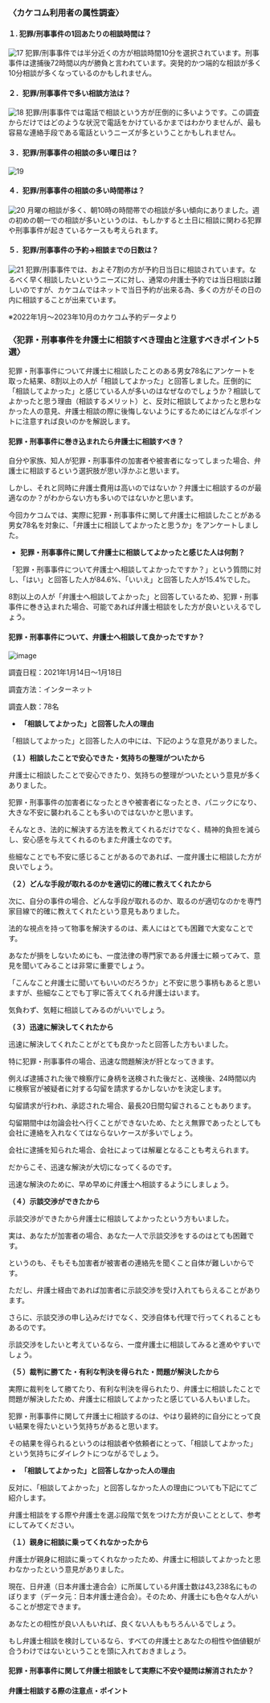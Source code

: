 <!-- カケコム活用のヒント　犯罪/刑事事件編 -->

### 〈カケコム利用者の属性調査〉
#### １. 犯罪/刑事事件の1回あたりの相談時間は？
![17](https://github.com/kakekomu/unique-contents/assets/116237570/9652160d-3f5e-4203-970b-1a8862a0cd38)
犯罪/刑事事件では半分近くの方が相談時間10分を選択されています。刑事事件は逮捕後72時間以内が勝負と言われています。突発的かつ端的な相談が多く10分相談が多くなっているのかもしれません。

#### ２．犯罪/刑事事件で多い相談方法は？
![18](https://github.com/kakekomu/unique-contents/assets/116237570/d6a4413b-a2a4-4d89-a5cf-2b1fc19d8ad8)
犯罪/刑事事件では電話で相談という方が圧倒的に多いようです。この調査からだけではどのような状況で電話をかけているかまではわかりませんが、最も容易な連絡手段である電話というニーズが多ということかもしれません。

#### ３．犯罪/刑事事件の相談の多い曜日は？　
![19](https://github.com/kakekomu/unique-contents/assets/116237570/937bef9a-a9cf-476b-bc0b-8399c1f4e9d5)
#### ４．犯罪/刑事事件の相談の多い時間帯は？
![20](https://github.com/kakekomu/unique-contents/assets/116237570/72690cce-b842-422b-b98d-9fbf012b0652)
月曜の相談が多く、朝10時の時間帯での相談が多い傾向にありました。週の初めの朝一での相談が多いというのは、もしかすると土日に相談に関わる犯罪や刑事事件が起きているケースも考えられます。

#### ５．犯罪/刑事事件の予約→相談までの日数は？
![21](https://github.com/kakekomu/unique-contents/assets/116237570/6a5c2a07-bb4d-4347-91f9-d9dc4e91754c)
犯罪/刑事事件では、およそ7割の方が予約日当日に相談されています。なるべく早く相談したいというニーズに対し、通常の弁護士予約では当日相談は難しいのですが、カケコムではネットで当日予約が出来る為、多くの方がその日の内に相談することが出来ています。

※2022年1月～2023年10月のカケコム予約データより

### 〈犯罪・刑事事件を弁護士に相談すべき理由と注意すべきポイント5選〉
犯罪・刑事事件について弁護士に相談したことのある男女78名にアンケートを取った結果、8割以上の人が「相談してよかった」と回答しました。圧倒的に「相談してよかった」と感じている人が多いのはなぜなのでしょうか？相談してよかったと思う理由（相談するメリット）と、反対に相談してよかったと思わなかった人の意見、弁護士相談の際に後悔しないようにするためにはどんなポイントに注意すれば良いのかを解説します。
#### 犯罪・刑事事件に巻き込まれたら弁護士に相談すべき？
自分や家族、知人が犯罪・刑事事件の加害者や被害者になってしまった場合、弁護士に相談するという選択肢が思い浮かぶと思います。

しかし、それと同時に弁護士費用は高いのではないか？弁護士に相談するのが最適なのか？がわからない方も多いのではないかと思います。

今回カケコムでは、実際に犯罪・刑事事件に関して弁護士に相談したことがある男女78名を対象に、「弁護士に相談してよかったと思うか」をアンケートしました。

- **犯罪・刑事事件に関して弁護士に相談してよかったと感じた人は何割？**

「犯罪・刑事事件について弁護士へ相談してよかったですか？」という質問に対し、「はい」と回答した人が84.6%、「いいえ」と回答した人が15.4%でした。

8割以上の人が「弁護士へ相談してよかった」と回答しているため、犯罪・刑事事件に巻き込まれた場合、可能であれば弁護士相談をした方が良いといえるでしょう。

#### 犯罪・刑事事件について、弁護士へ相談して良かったですか？
![image](https://github.com/kakekomu/unique-contents/assets/116237570/fcbdbda5-4eb7-4b54-8304-bdb7e8f953b4)

調査日程：2021年1月14日～1月18日

調査方法：インターネット

調査人数：78名

- **「相談してよかった」と回答した人の理由**

「相談してよかった」と回答した人の中には、下記のような意見がありました。

**（１）相談したことで安心できた・気持ちの整理がついたから**

弁護士に相談したことで安心できたり、気持ちの整理がついたという意見が多くありました。

犯罪・刑事事件の加害者になったときや被害者になったとき、パニックになり、大きな不安に襲われることも多いのではないかと思います。

そんなとき、法的に解決する方法を教えてくれるだけでなく、精神的負担を減らし、安心感を与えてくれるのもまた弁護士なのです。

些細なことでも不安に感じることがあるのであれば、一度弁護士に相談した方が良いでしょう。

**（２）どんな手段が取れるのかを適切に的確に教えてくれたから**

次に、自分の事件の場合、どんな手段が取れるのか、取るのが適切なのかを専門家目線で的確に教えてくれたという意見もありました。

法的な視点を持って物事を解決するのは、素人にはとても困難で大変なことです。

あなたが損をしないためにも、一度法律の専門家である弁護士に頼ってみて、意見を聞いてみることは非常に重要でしょう。

「こんなこと弁護士に聞いてもいいのだろうか」と不安に思う事柄もあると思いますが、些細なことでも丁寧に答えてくれる弁護士はいます。

気負わず、気軽に相談してみるのがいいでしょう。

**（３）迅速に解決してくれたから**

迅速に解決してくれたことがとても良かったと回答した方もいました。

特に犯罪・刑事事件の場合、迅速な問題解決が肝となってきます。

例えば逮捕された後で検察庁に身柄を送検された後だと、送検後、24時間以内に検察官が被疑者に対する勾留を請求するかしないかを決定します。

勾留請求が行われ、承認された場合、最長20日間勾留されることもあります。

勾留期間中は勿論会社へ行くことができないため、たとえ無罪であったとしても会社に連絡を入れなくてはならないケースが多いでしょう。

会社に逮捕を知られた場合、会社によっては解雇となることも考えられます。

だからこそ、迅速な解決が大切になってくるのです。

迅速な解決のために、早め早めに弁護士へ相談するようにしましょう。

**（４）示談交渉ができたから**

示談交渉ができたから弁護士に相談してよかったという方もいました。

実は、あなたが加害者の場合、あなた一人で示談交渉をするのはとても困難です。

というのも、そもそも加害者が被害者の連絡先を聞くこと自体が難しいからです。

ただし、弁護士経由であれば加害者に示談交渉を受け入れてもらえることがあります。

さらに、示談交渉の申し込みだけでなく、交渉自体も代理で行ってくれることもあるのです。

示談交渉をしたいと考えているなら、一度弁護士に相談してみると進めやすいでしょう。

**（５）裁判に勝てた・有利な判決を得られた・問題が解決したから**

実際に裁判をして勝てたり、有利な判決を得られたり、弁護士に相談したことで問題が解決したため、弁護士に相談してよかったと感じている人もいました。

犯罪・刑事事件に関して弁護士に相談するのは、やはり最終的に自分にとって良い結果を得たいという気持ちがあると思います。

その結果を得られるというのは相談者や依頼者にとって、「相談してよかった」という気持ちにダイレクトにつながるでしょう。

- **「相談してよかった」と回答しなかった人の理由**
  
反対に、「相談してよかった」と回答しなかった人の理由についても下記にてご紹介します。

弁護士相談をする際や弁護士を選ぶ段階で気をつけた方が良いこととして、参考にしてみてください。

**（１）親身に相談に乗ってくれなかったから**

弁護士が親身に相談に乗ってくれなかったため、弁護士に相談してよかったと思わなかったという意見がありました。

現在、日弁連（日本弁護士連合会）に所属している弁護士数は43,238名にものぼります（データ元：日本弁護士連合会）。そのため、弁護士にも色々な人がいることが想定できます。

あなたとの相性が良い人もいれば、良くない人ももちろんいるでしょう。

もし弁護士相談を検討しているなら、すべての弁護士とあなたの相性や価値観が合うわけではないということを頭に入れておきましょう。

#### 犯罪・刑事事件に関して弁護士相談をして実際に不安や疑問は解消されたか？
#### 弁護士相談する際の注意点・ポイント

